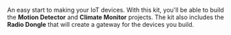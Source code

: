 An easy start to making your IoT devices. With this kit, you'll be able to build the **Motion Detector** and **Climate Monitor** projects. The kit also includes the **Radio Dongle** that will create a gateway for the devices you build.
